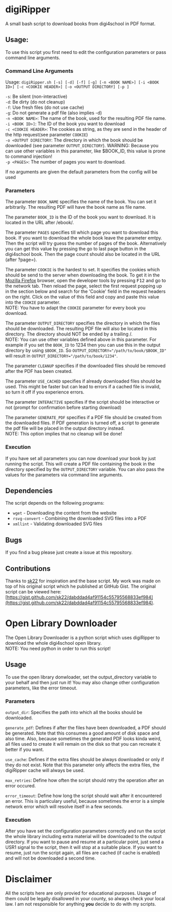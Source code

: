 # digiRipper
A small bash script to download books from digi4school in PDF format.

## Usage:

To use this script you first need to edit the configuration parameters or pass command line arguments.

### Command Line Arguments

Usage: `digiRipper.sh [-s] [-d] [-f] [-g] [-n <BOOK NAME>] [-i <BOOK ID>] [-c <COOKIE HEADER>] [-o <OUTPUT DIRECTORY] [-p ]`

`-s`: Be silent (non-interactive)  
`-d`: Be dirty (do not cleanup)  
`-f`: Use fresh files (do not use cache)  
`-g`: Do not generate a pdf file (also implies -d)  
`-n <BOOK NAME>`: The name of the book, used for the resulting PDF file name.  
`-i <BOOK ID>]`: The ID of the book you want to download  
`-c <COOKIE HEADER>`: The cookies as string, as they are send in the header of the http request(see parameter `COOKIE`)  
`-o <OUTPUT DIRECTORY`: The directory in which the book should be downloaded (see parameter `OUTPUT_DIRECTORY`). WARNING: Because you can use other variables in this parameter, like $BOOK_ID, this value is prone to command injection!  
`-p <PAGES>`: The number of pages you want to download.

If no arguments are given the default parameters from the config will be used

### Parameters

The parameter `BOOK_NAME` specifies the name of the book. You can set it arbitrarily. The resulting PDF will have the book name as file name.

The parameter `BOOK_ID` is the ID of the book you want to download. It is located in the URL after /ebook/. 

The parameter `PAGES` specifies till which page you want to download this book. If you want to download the whole book leave the parameter emtpy. Then the script will try guess the number of pages of the book. Alternatively you can get this value by pressing the go to last page button in the digi4school book. Then the page count should also be located in the URL (after ?page=).

The parameter `COOKIE` is the hardest to set. It specifies the cookies which should be send to the server when downloading the book. To get it in the [Mozilla Firefox](https://www.mozilla.org/firefox/) browser, open the developer tools by pressing <kbd>F12</kbd> and go to the network tab. Then reload the page, select the first request popping up in the section below and search for the 'Cookie' field in the request headers on the right. Click on the value of this field and copy and paste this value into the `COOKIE` parameter.  
NOTE: You have to adapt the `COOKIE` parameter for every book you download.

The parameter `OUTPUT_DIRECTORY` specifies the directory in which the files should be downloaded. The resulting PDF file will also be located in this directory.  The directory should NOT be ended by a trailing /.  
NOTE: You can use other variables defined above in this parameter. For example if you set the `BOOK_ID` to 1234 then you can use this in the output directory by using `$BOOK_ID`. So `OUTPUT_DIRECTORY="/path/to/book/$BOOK_ID"` will result in `OUTPUT_DIRECTORY="/path/to/book/1234"`.

The parameter `CLEANUP` specifies if the downloaded files should be removed after the PDF has been created.

The parameter `USE_CACHED` specifies if already downloaded files should be used. This might be faster but can lead to errors if a cached file is invalid, so turn it off if you experience errors.

The parameter `INTERACTIVE` specifies if the script should be interactive or not (prompt for confirmation before starting download)

The parameter `GENERATE_PDF` specifies if a PDF file should be created from the downloaded files. If PDF generation is turned off, a script to generate the pdf file will be placed in the output directory instead.  
NOTE: This option implies that no cleanup will be done!

### Execution

If you have set all parameters you can now download your book by just running the script. This will create a PDF file containing the book in the directory specified by the `OUTPUT_DIRECTORY` variable. You can also pass the values for the parameters via command line arguments.

## Dependencies

The script depends on the following programs:
- `wget` - Downloading the content from the website
- `rsvg-convert` - Combining the downloaded SVG files into a PDF
- `xmllint` - Validating downloaded SVG files

## Bugs

If you find a bug please just create a issue at this repository.

## Contributions

Thanks to [sk22](https://gist.github.com/sk22 "GitHub Gist Account of sk22") for inspiration and the base script. My work was made on top of his original script which he published at GitHub Gist. The original script can be viewed here: [https://gist.github.com/sk22/dabddad4af91154c55795568833ef984](https://gist.github.com/sk22/dabddad4af91154c55795568833ef984).

# Open Library Downloader
The Open Library Downloader is a python script which uses digiRipper to download the whole digi4school open library.  
NOTE: You need python in order to run this script!

## Usage
To use the open library donwloader, set the output_directory variable to your behalf and then just run it! You may also change other configuration parameters, like the error timeout. 

### Parameters

`output_dir`: Specifies the path into which all the books should be downloaded.

`generate_pdf`: Defines if after the files have been downloaded, a PDF should be generated. Note that this consumes a good amount of disk space and also time. Also, because sometimes the generated PDF looks kinda weird, all files used to create it will remain on the disk so that you can recreate it better if you want.

`use_cache`: Defines if the extra files should be always downloaded or only if they do not exist. Note that this parameter only affects the extra files, the digiRipper cache will always be used.

`max_retries`: Define how often the script should retry the operation after an error occured.

`error_timeout`: Define how long the script should wait after it encountered an error. This is particulary useful, because sometimes the error is a simple network error which will resolve itself in a few seconds. 

### Execution
After you have set the configuration parameters correctly and run the script the whole library including extra material will be downloaded to the output directory. If you want to pause and resume at a particular point, just send a USR1 signal to the script, then it will stop at a suitable place. If you want to resume, just run the script again, all files are cached (if cache is enabled) and will not be downloaded a second time.

# Disclaimer
All the scripts here are only provied for educational purposes. Usage of them could be legally disallowed in your county, so always check your local law. I am not responsible for anything **you** decide to do with my scripts.